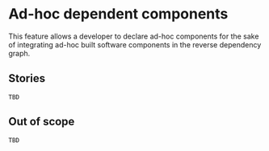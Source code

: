 # Ad-hoc dependent components

This feature allows a developer to declare ad-hoc components for the sake of integrating ad-hoc built software components in the reverse dependency graph. 

## Stories

`TBD`

## Out of scope

`TBD`
